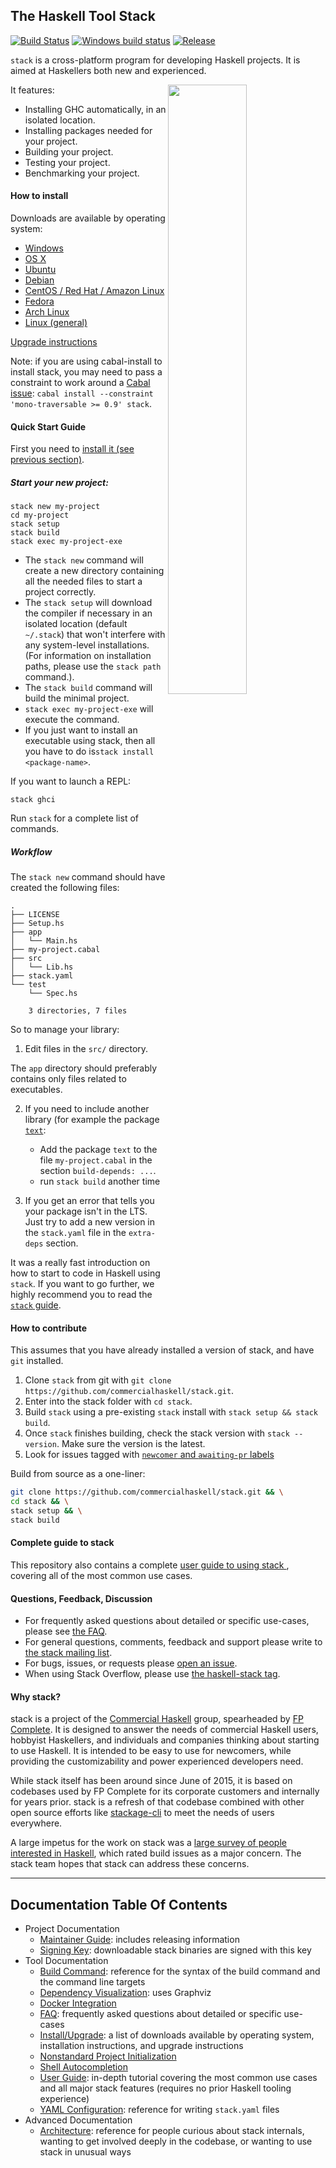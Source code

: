 ## The Haskell Tool Stack

[![Build Status](https://travis-ci.org/commercialhaskell/stack.svg?branch=master)](https://travis-ci.org/commercialhaskell/stack)
[![Windows build status](https://ci.appveyor.com/api/projects/status/github/commercialhaskell/stack)](https://ci.appveyor.com/project/snoyberg/stack)
[![Release](https://img.shields.io/github/release/commercialhaskell/stack.svg)](https://github.com/commercialhaskell/stack/releases)

`stack` is a cross-platform program for developing Haskell
projects. It is aimed at Haskellers both new and experienced.

<img src="http://i.imgur.com/WW69oTj.gif" width="50%" align="right">

It features:

* Installing GHC automatically, in an isolated location.
* Installing packages needed for your project.
* Building your project.
* Testing your project.
* Benchmarking your project.

#### How to install

Downloads are available by operating system:

* [Windows](doc/install_and_upgrade.md#windows)
* [OS X](doc/install_and_upgrade.md#os-x)
* [Ubuntu](doc/install_and_upgrade.md#ubuntu)
* [Debian](doc/install_and_upgrade.md#debian)
* [CentOS / Red Hat / Amazon Linux](doc/install_and_upgrade.md#centos--red-hat--amazon-linux)
* [Fedora](doc/install_and_upgrade.md#fedora)
* [Arch Linux](doc/install_and_upgrade.md#arch-linux)
* [Linux (general)](doc/install_and_upgrade.md#linux)

[Upgrade instructions](doc/install_and_upgrade.md#upgrade)

Note: if you are using cabal-install to install stack, you may need to pass a
constraint to work around a
[Cabal issue](https://github.com/haskell/cabal/issues/2759): `cabal install
--constraint 'mono-traversable >= 0.9' stack`.

#### Quick Start Guide

First you need to [install it (see previous section)](#how-to-install).

##### Start your new project:

~~~ {.bash}
stack new my-project
cd my-project
stack setup
stack build
stack exec my-project-exe
~~~

- The `stack new` command will create a new directory containing all
the needed files to start a project correctly.
- The `stack setup` will download the compiler if necessary in an isolated
  location (default `~/.stack`) that won't interfere with any system-level
  installations. (For information on installation paths, please use the `stack
  path` command.).
- The `stack build` command will build the minimal project.
- `stack exec my-project-exe` will execute the command.
- If you just want to install an executable using stack, then all you have to do
is`stack install <package-name>`.

If you want to launch a REPL:

~~~ {.bash}
stack ghci
~~~


Run `stack` for a complete list of commands.

##### Workflow

The `stack new` command should have created the following files:

~~~
.
├── LICENSE
├── Setup.hs
├── app
│   └── Main.hs
├── my-project.cabal
├── src
│   └── Lib.hs
├── stack.yaml
└── test
    └── Spec.hs

    3 directories, 7 files
~~~

So to manage your library:

1. Edit files in the `src/` directory.

The `app` directory should preferably contains only files related to
executables.

2. If you need to include another library (for example the package [`text`](https://hackage.haskell.org/package/text):

   - Add the package `text` to the file `my-project.cabal`
     in the section `build-depends: ...`.
   - run `stack build` another time

3. If you get an error that tells you your package isn't in the LTS.
   Just try to add a new version in the `stack.yaml` file in the `extra-deps` section.

It was a really fast introduction on how to start to code in Haskell using `stack`.
If you want to go further, we highly recommend you to read the [`stack` guide](https://github.com/commercialhaskell/stack/blob/master/doc/GUIDE.md).

#### How to contribute

This assumes that you have already installed a version of stack, and have `git`
installed.

1. Clone `stack` from git with
   `git clone https://github.com/commercialhaskell/stack.git`.
2. Enter into the stack folder with `cd stack`.
3. Build `stack` using a pre-existing `stack` install with
   `stack setup && stack build`.
4. Once `stack` finishes building, check the stack version with
   `stack --version`. Make sure the version is the latest.
5. Look for issues tagged with
   [`newcomer` and `awaiting-pr` labels](https://github.com/commercialhaskell/stack/issues?q=is%3Aopen+is%3Aissue+label%3Anewcomer+label%3A%22awaiting+pr%22)

Build from source as a one-liner:

```bash
git clone https://github.com/commercialhaskell/stack.git && \
cd stack && \
stack setup && \
stack build
```

#### Complete guide to stack

This repository also contains a complete [user guide to using stack
](doc/GUIDE.md), covering all of the most common use cases.


#### Questions, Feedback, Discussion

* For frequently asked questions about detailed or specific use-cases, please
  see [the FAQ](doc/faq.md).
* For general questions, comments, feedback and support please write
  to [the stack mailing list](https://groups.google.com/d/forum/haskell-stack).
* For bugs, issues, or requests please
  [open an issue](https://github.com/commercialhaskell/stack/issues/new).
* When using Stack Overflow, please use [the haskell-stack
  tag](http://stackoverflow.com/questions/tagged/haskell-stack).

#### Why stack?

stack is a project of the [Commercial Haskell](http://commercialhaskell.com/)
group, spearheaded by [FP Complete](https://www.fpcomplete.com/). It is
designed to answer the needs of commercial Haskell users, hobbyist Haskellers,
and individuals and companies thinking about starting to use Haskell. It is
intended to be easy to use for newcomers, while providing the customizability
and power experienced developers need.

While stack itself has been around since June of 2015, it is based on codebases
used by FP Complete for its corporate customers and internally for years prior.
stack is a refresh of that codebase combined with other open source efforts
like [stackage-cli](https://github.com/fpco/stackage-cli) to meet the needs of
users everywhere.

A large impetus for the work on stack was a [large survey of people interested
in
Haskell](https://www.fpcomplete.com/blog/2015/05/thousand-user-haskell-survey),
which rated build issues as a major concern. The stack team hopes that stack
can address these concerns.

<hr>

## Documentation Table Of Contents

* Project Documentation
    * [Maintainer Guide](doc/MAINTAINER_GUIDE.md): includes releasing information
    * [Signing Key](doc/SIGNING_KEY.md): downloadable stack binaries are signed
      with this key
* Tool Documentation
    * [Build Command](doc/build_command.md): reference for the syntax of the
      build command and the command line targets
    * [Dependency Visualization](doc/dependency_visualization.md): uses Graphviz
    * [Docker Integration](doc/docker_integration.md)
    * [FAQ](doc/faq.md): frequently asked questions about detailed or specific
      use-cases
    * [Install/Upgrade](doc/install_and_upgrade.md): a list of downloads
      available by operating system, installation instructions, and upgrade
      instructions
    * [Nonstandard Project Initialization](doc/nonstandard_project_init.md)
    * [Shell Autocompletion](doc/shell_autocompletion.md)
    * [User Guide](doc/GUIDE.md): in-depth tutorial covering the most common use
      cases and all major stack features (requires no prior Haskell tooling
      experience)
    * [YAML Configuration](doc/yaml_configuration.md): reference for writing
      `stack.yaml` files
* Advanced Documentation
    * [Architecture](doc/architecture.md): reference for people curious about
      stack internals, wanting to get involved deeply in the codebase, or
      wanting to use stack in unusual ways
